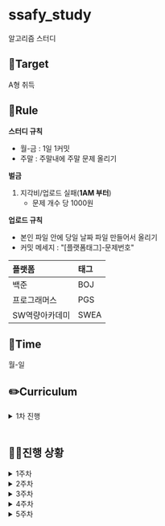 # ssafy_study
알고리즘 스터디

## 🎯Target
A형 취득

## 📌Rule
**스터디 규칙**
- 월-금 : 1일 1커밋
- 주말 : 주말내에 주말 문제 올리기

**벌금**
1. 지각비/업로드 실패(**1AM 부터**)
   - 문제 개수 당 1000원

**업로드 규칙**
- 본인 파일 안에 당일 날짜 파일 만들어서 올리기
- 커밋 메세지 : "[플랫폼태그]-문제번호"
  
| 플랫폼    | 태그  |
|:-------|:----|
| 백준 | BOJ |
| 프로그래머스 | PGS |
| SW역량아카데미 | SWEA |
## 📅Time
월-일

## ✏️Curriculum
<details>
  <summary>1차 진행</summary>

 
 - 기간 : 2025.01.18 ~ 
 - 노션에 정리된 문제 풀이
 - https://seasoned-peripheral-395.notion.site/1-17eaa43d3dea801d8cdffbcd103e2c98?pvs=4
 
</details>
</br>


## 🏃‍♀️진행 상황
<details>
  <summary>1주차</summary>

|날짜|---| 문제 |
|---|---|---|
|1/18|BOJ|색종이 붙이기, 캐슬디펜스, 7272 안경이 없어!(SWEA)|
|1/20|SWEA|SWEA : 2805. 농작물 수확하기, 1234. [S/W 문제해결 기본] 10일차 - 비밀번호|
|1/21|BOJ|1592 영식이와 친구들, 2798 블랙잭|
|1/22|BOJ|11399 ATM, 17413 단어 뒤집기 2|
|1/23|BOJ, 정올|8320 직사각형을 만드는 방법, 1523 별삼각형1|
|1/24|정올|1719 별삼각형2, 1329 별삼각형3|

</details>

<details>
  <summary>2주차</summary>

|날짜|---| 문제 |
|---|---|---|
|1/25~2/1|강사님 문제|[문제집](https://seasoned-peripheral-395.notion.site/1-17eaa43d3dea801d8cdffbcd103e2c98)|
|1/31|SWEA|7733 치즈 도둑|
|2/1-2/2|BOJ|7576 토마토, 4963 섬의 개수, 2206 벽부수고 이동하기, (SWEA)7699 수지의 수지맞은 여행|


</details>

<details>
  <summary>3주차</summary>

|날짜|---| 문제 |
|---|---|---|
|2/3|SWEA|4193 수영대회 결승전|
|2/6|BOJ|치킨 배달 15686|
|2/7|BOJ|16973 직사각형 탈출|
|2/8-2/9|BOJ|로마 숫자 만들기 16922 ,안전영역 2468, 토마토 7569|

</details>

<details>
  <summary>4주차</summary>

   [A형 기출](https://seasoned-peripheral-395.notion.site/A-196aa43d3dea8025a57fe34a03e0a795?pvs=4)

</details>


<details>
  <summary>5주차</summary>

|날짜|---| 문제 |
|---|---|---|
|~2/17|SWEA|1949 등산로 조정, 1767 프로세스 연결하기|
|2/18||시험 화이팅 ^_^|

19일부터는 아래 노션에 해당하는 날짜 문제로 업로드 해주세요!

 [강사님 문제2](https://seasoned-peripheral-395.notion.site/2-18caa43d3dea80de8f2eeea4c9adbb83)



</details>
